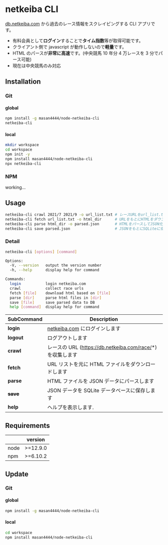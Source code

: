 # netkeiba CLI

[db.netkeiba.com](https://db.netkeiba.com) から過去のレース情報をスクレイピングする CLI アプリです。

- 有料会員として**ログイン**することで**タイム指数**等が取得可能です。
- クライアント側で javascript が動作しないので**軽量**です。
- HTML のパースが**非常に高速**です。(中央競馬 10 年分 4 万レースを 3 分でパース可能)
- 現在は中央競馬のみ対応

## Installation

### Git

#### global

```bash
npm install -g masan4444/node-netkeiba-cli
netkeiba-cli
```

#### local

```bash
mkdir workspace
cd workspace
npm init -y
npm install masan4444/node-netkeiba-cli
npx netkeiba-cli
```

### NPM

working...

## Usage

```bash
netkeiba-cli crawl 2021/7 2021/9 -o url_list.txt # レースURLをurl_list.txtにダウンロード
netkeiba-cli fetch url_list.txt -o html_dir      # URLをもとにHTMLをダウンロード
netkeiba-cli parse html_dir -o parsed.json       # HTMLをパースしてJSON化
netkeiba-cli save parsed.json                    # JSONをもとにSQLiteに保存
```

### Detail

```bash
netkeiba-cli [options] [command]

Options:
  -V, --version   output the version number
  -h, --help      display help for command

Commands:
  login           login netkeiba.com
  crawl           collect race urls
  fetch [file]    download html based on [file]
  parse [dir]     parse html files in [dir]
  save [file]     save parsed data to DB
  help [command]  display help for command
```

| SubCommand   | Description                                                                     |
| ------------ | ------------------------------------------------------------------------------- |
| **login**    | [netkeiba.com](https://regist.netkeiba.com/account/?pid=login) にログインします |
| **logout**   | ログアウトします                                                                |
| **crawl**    | レースの URL (https://db.netkeiba.com/race/*) を収集します                      |
| **fetch**    | URL リストを元に HTML ファイルをダウンロードします                              |
| **parse**    | HTML ファイルを JSON データにパースします                                       |
| **~~save~~** | JSON データを SQLite データベースに保存します                                   |
| **help**     | ヘルプを表示します.                                                             |

## Requirements

|      | version  |
| ---- | -------- |
| node | >=12.9.0 |
| npm  | >=6.10.2 |

## Update

### Git

#### global

```bash
npm install -g masan4444/node-netkeiba-cli
```

#### local

```bash
cd workspace
npm install masan4444/node-netkeiba-cli
```
